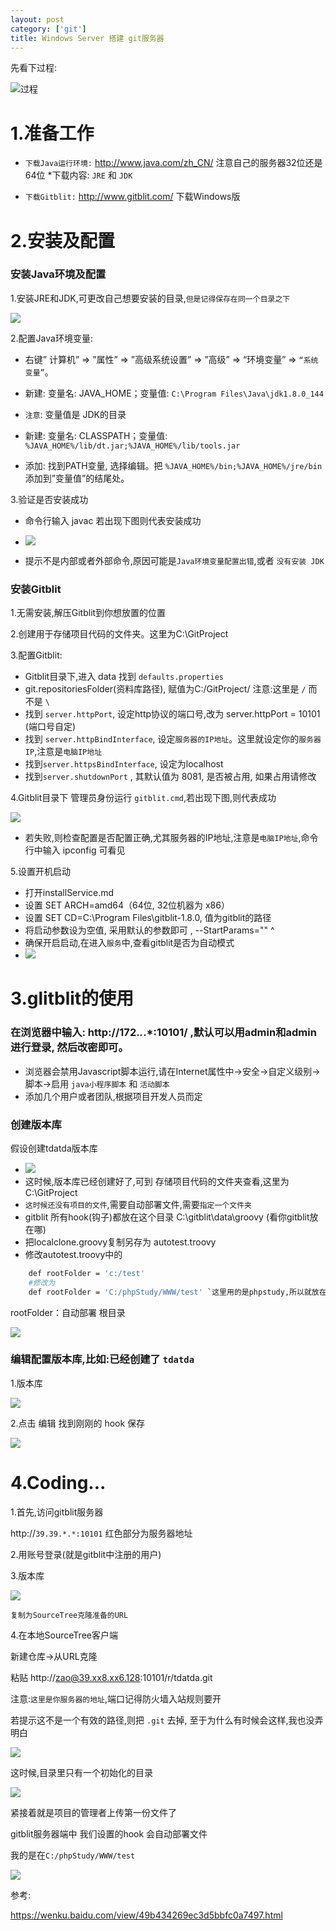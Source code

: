 ```yaml
---
layout: post
category: ['git']
title: Windows Server 搭建 git服务器
---
```


先看下过程:

![过程](http://oi2atwmcz.bkt.clouddn.com/gitblit.png)

# 1.准备工作
 * `下载Java运行环境:` <http://www.java.com/zh_CN/>  注意自己的服务器32位还是64位
 	*下载内容: `JRE` 和 `JDK`

 * `下载Gitblit:` <http://www.gitblit.com/>  下载Windows版


# 2.安装及配置

### 安装Java环境及配置

1.安装JRE和JDK,可更改自己想要安装的目录,`但是记得保存在同一个目录之下`

![](http://oi2atwmcz.bkt.clouddn.com/javashow.png)

2.配置Java环境变量:
* 右键” 计算机” => ”属性” => ”高级系统设置” => ”高级” => “环境变量” => `“系统变量”`。

* 新建: 变量名: JAVA_HOME；变量值: `C:\Program Files\Java\jdk1.8.0_144`

* `注意`: 变量值是 JDK的目录

* 新建: 变量名: CLASSPATH；变量值: `%JAVA_HOME%/lib/dt.jar;%JAVA_HOME%/lib/tools.jar`

* 添加: 找到PATH变量, 选择编辑。把 `%JAVA_HOME%/bin;%JAVA_HOME%/jre/bin` 添加到”变量值”的结尾处。


3.验证是否安装成功
* 命令行输入 javac 若出现下图则代表安装成功

* ![](http://oi2atwmcz.bkt.clouddn.com/javasuccess.png)

* 提示不是内部或者外部命令,原因可能是`Java环境变量配置出错`,或者 `没有安装 JDK`


### 安装Gitblit
1.无需安装,解压Gitblit到你想放置的位置

2.创建用于存储项目代码的文件夹。这里为C:\GitProject

3.配置Gitblit:

* Gitblit目录下,进入 data 找到 `defaults.properties`
* git.repositoriesFolder(资料库路径), 赋值为C:/GitProject/ 注意:这里是 `/` 而不是 `\`
* 找到 `server.httpPort`, 设定http协议的端口号,改为 server.httpPort = 10101 (端口号自定)
* 找到 `server.httpBindInterface`, 设定`服务器的IP地址`。这里就设定你的`服务器IP`,注意是`电脑IP地址`
* 找到`server.httpsBindInterface`, 设定为localhost
* 找到`server.shutdownPort` , 其默认值为 8081, 是否被占用, 如果占用请修改

4.Gitblit目录下 管理员身份运行 `gitblit.cmd`,若出现下图,则代表成功

![](http://oi2atwmcz.bkt.clouddn.com/gitsuccess.png)

* 若失败,则检查配置是否配置正确,尤其服务器的IP地址,注意是`电脑IP地址`,命令行中输入 ipconfig 可看见

5.设置开机启动

* 打开installService.md
* 设置 SET ARCH=amd64（64位, 32位机器为 x86）
* 设置 SET CD=C:\Program Files\gitblit-1.8.0, 值为gitblit的路径
* 将启动参数设为空值, 采用默认的参数即可 , --StartParams="" ^
* 确保开启启动,在进入`服务`中,查看gitblit是否为自动模式
* ![](http://oi2atwmcz.bkt.clouddn.com/gitset.png)



# 3.glitblit的使用
### 在浏览器中输入: http://172.*.*.*:10101/ ,默认可以用admin和admin进行登录, 然后改密即可。
* 浏览器会禁用Javascript脚本运行,请在Internet属性中->安全->自定义级别->脚本->启用 `java小程序脚本` 和 `活动脚本`
* 添加几个用户或者团队,根据项目开发人员而定
### 创建版本库

假设创建tdatda版本库

* ![](http://oi2atwmcz.bkt.clouddn.com/girpro.png)
* 这时候,版本库已经创建好了,可到 存储项目代码的文件夹查看,这里为C:\GitProject
* `这时候还没有项目的文件`,需要自动部署文件,需要`指定一个文件夹`
* gitblit 所有hook(钩子)都放在这个目录 C:\gitblit\data\groovy (看你gitblit放在哪)
* 把localclone.groovy复制另存为 autotest.troovy
* 修改autotest.troovy中的

```bash
	def rootFolder = 'c:/test'
	#修改为
	def rootFolder = 'C:/phpStudy/WWW/test' `这里用的是phpstudy,所以就放在WWW目录中,这里是测试我又新建了test目录`
```
rootFolder：自动部署  根目录

![](http://oi2atwmcz.bkt.clouddn.com/gitfloder.png)

### 编辑配置版本库,比如:已经创建了 `tdatda`
1.版本库

![](http://oi2atwmcz.bkt.clouddn.com/ddd.png)

2.点击 编辑 找到刚刚的 hook   保存

![](http://oi2atwmcz.bkt.clouddn.com/gitedit.png)



# 4.Coding...

1.首先,访问gitblit服务器

http://`39.39.*.*:10101`  红色部分为服务器地址

2.用账号登录(就是gitblit中注册的用户)

3.版本库

![](http://oi2atwmcz.bkt.clouddn.com/ssdf.png)

`复制为SourceTree克隆准备的URL`

4.在本地SourceTree客户端

新建仓库->从URL克隆

粘贴 http://zao@39.xx8.xx6.128:10101/r/tdatda.git

注意:`这里是你服务器的地址`,端口记得防火墙入站规则要开

若提示这不是一个有效的路径,则把  `.git` 去掉, 至于为什么有时候会这样,我也没弄明白

![](http://oi2atwmcz.bkt.clouddn.com/sttu.png)

这时候,目录里只有一个初始化的目录

![](http://oi2atwmcz.bkt.clouddn.com/suut.png)

紧接着就是项目的管理者上传第一份文件了

gitblit服务器端中  我们设置的hook 会自动部署文件

我的是在`C:/phpStudy/WWW/test`

![](http://oi2atwmcz.bkt.clouddn.com/tdatad.png)


参考:

<https://wenku.baidu.com/view/49b434269ec3d5bbfc0a7497.html>



